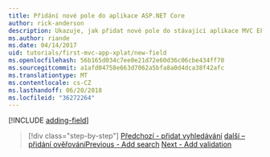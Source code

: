 ```yaml
---
title: Přidání nové pole do aplikace ASP.NET Core
author: rick-anderson
description: Ukazuje, jak přidat nové pole do stávající aplikace MVC EF základní technologie ASP.NET.
ms.author: riande
ms.date: 04/14/2017
uid: tutorials/first-mvc-app-xplat/new-field
ms.openlocfilehash: 56b165d034c7ee0e21d72e60d36c06cbe434ff70
ms.sourcegitcommit: a1afd04758e663d7062a5bfa8a0d4dca38f42afc
ms.translationtype: MT
ms.contentlocale: cs-CZ
ms.lasthandoff: 06/20/2018
ms.locfileid: "36272264"
---
```

[!INCLUDE [adding-field](../../includes/mvc-intro/new-field.md)]

> [!div class="step-by-step"]
> <span data-ttu-id="857e7-103">[Předchozí - přidat vyhledávání](search.md)
> [další – přidání ověřování](validation.md)</span><span class="sxs-lookup"><span data-stu-id="857e7-103">[Previous - Add search](search.md)
[Next - Add validation](validation.md)</span></span>  
